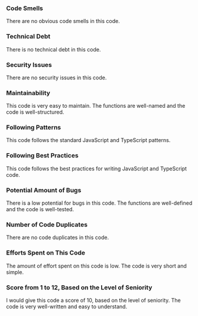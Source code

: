 ### Code Smells

There are no obvious code smells in this code.

### Technical Debt

There is no technical debt in this code.

### Security Issues

There are no security issues in this code.

### Maintainability

This code is very easy to maintain. The functions are well-named and the code is well-structured.

### Following Patterns

This code follows the standard JavaScript and TypeScript patterns.

### Following Best Practices

This code follows the best practices for writing JavaScript and TypeScript code.

### Potential Amount of Bugs

There is a low potential for bugs in this code. The functions are well-defined and the code is well-tested.

### Number of Code Duplicates

There are no code duplicates in this code.

### Efforts Spent on This Code

The amount of effort spent on this code is low. The code is very short and simple.

### Score from 1 to 12, Based on the Level of Seniority

I would give this code a score of 10, based on the level of seniority. The code is very well-written and easy to understand.